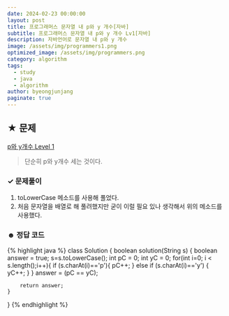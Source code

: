 ```yaml
---
date: 2024-02-23 00:00:00
layout: post
title: 프로그래머스 문자열 내 p와 y 개수[자바]
subtitle: 프로그래머스 문자열 내 p와 y 개수 Lv1[자바]
description: 자바언어로 문자열 내 p와 y 개수
image: /assets/img/programmers1.png
optimized_image: /assets/img/programmers.png
category: algorithm
tags:
  - study
  - java
  - algorithm
author: byeongjunjang
paginate: true
---
```


## ★ 문제
[p와 y개수 Level 1](https://school.programmers.co.kr/learn/courses/30/lessons/12916)

> 단순히 p와 y개수 세는 것이다.

### ✓ 문제풀이

1. toLowerCase 메소드를 사용해 풀었다.  
2. 처음 문자열을 배열로 해 풀려했지만 굳이 이럴 필요 있나 생각해서 위의 메소드를 사용했다.

### ☻ 정답 코드

{% highlight java %}
class Solution {
    boolean solution(String s) {
        boolean answer = true;
        s=s.toLowerCase();
        int pC = 0;
        int yC = 0;
        for(int i=0; i < s.length();i++){
            if (s.charAt(i)=='p'){
                pC++;
            } else if (s.charAt(i)=='y') {
                yC++;
            }
        }
        answer = (pC == yC);

        return answer;
    }
}
{% endhighlight %}
